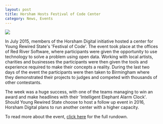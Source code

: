 ```yaml
---
layout: post
title: Horsham Hosts Festival of Code Center
category: News, Events
---
```

![](http://i2.wp.com/river.red/wp-content/uploads/fl-builder/image1-panorama.jpeg?zoom=2&w=640)

In July 2015, members of the Horsham Digital initiative hosted a center for Young Rewired State's 'Festival of Code'. The event took place at the offices of Red River Software, where participants were given the opportunity to use technology to solve a problem using open data. Working with local artists, charities and businesses the participants were then given the tools and experience required to make their concepts a reality. During the last two days of the event the participants were then taken to Birmingham where they demonstrated their projects to judges and competed with thousands of other contestants.

The week was a huge success, with one of the teams managing to win an award and make headlines with their 'Intelligent Elephant Alarm Clock'. Should Young Rewired State choose to host a follow up event in 2016, Horsham Digital plans to run another center with a higher capacity.

To read more about the event, [click here](http://river.red/festival-of-code-2015/) for the full rundown.
